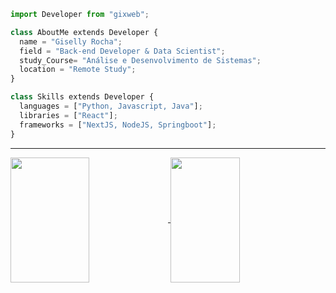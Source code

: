 ```py
import Developer from "gixweb";

class AboutMe extends Developer {
  name = "Giselly Rocha";
  field = "Back-end Developer & Data Scientist";
  study_Course= "Análise e Desenvolvimento de Sistemas";
  location = "Remote Study";
}

class Skills extends Developer {
  languages = ["Python, Javascript, Java"];
  libraries = ["React"];
  frameworks = ["NextJS, NodeJS, Springboot"];
}
```
<hr>

<a href="https://github.com/gixweb-readme-stats">
  <img height=200 width="50%" align="center" src="https://github-readme-stats.vercel.app/api?username=gixweb&theme=algolia" />
</a>
<a href="https://github.com/gixweb/convoychat">
  <img height=200 width="47%" align="center" src="https://github-readme-stats.vercel.app/api/top-langs?username=gixweb&layout=compact&langs_count=8&theme=algolia" />
</a>
